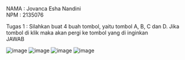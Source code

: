 NAMA : Jovanca Esha Nandini
</br>
NPM  : 2135076
</br>

Tugas 1 : Silahkan buat 4 buah tombol, yaitu tombol A, B, C dan D. Jika tombol di klik maka akan pergi ke tombol yang di inginkan
</br>
JAWAB

![image](https://user-images.githubusercontent.com/100114600/191424984-d197f219-be7c-4aa4-893a-c3e635fccdaf.png)
![image](https://user-images.githubusercontent.com/100114600/191425064-bbc9b60d-0894-4ca0-a69b-1f55af50d1e6.png)
![image](https://user-images.githubusercontent.com/100114600/191425117-25bf6c48-f66a-4666-9eb0-426ed217fdf1.png)
![image](https://user-images.githubusercontent.com/100114600/191425189-df7f7035-d529-4afc-a18d-ea036261ef4a.png)
